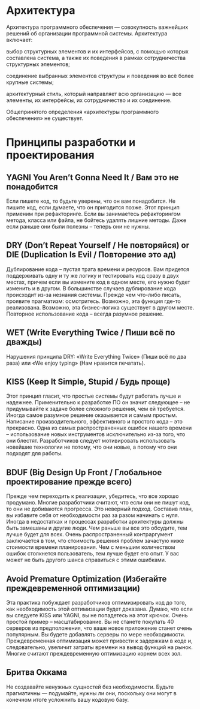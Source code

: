 # Aрхитектура
Архитектура программного обеспечения — совокупность важнейших решений об организации программной системы. Архитектура включает:

выбор структурных элементов и их интерфейсов, с помощью которых составлена система, а также их поведения в рамках сотрудничества структурных элементов;

соединение выбранных элементов структуры и поведения во всё более крупные системы;

архитектурный стиль, который направляет всю организацию — все элементы, их интерфейсы, их сотрудничество и их соединение.

Общепринятого определения «архитектуры программного обеспечения» не существует.



# Принципы разработки и проектирования

## YAGNI You Aren’t Gonna Need It / Вам это не понадобится
Если пишете код, то будьте уверены, что он вам понадобится. Не пишите код, если думаете, что он пригодится позже. Этот принцип применим при рефакторинге. Если вы занимаетесь рефакторингом метода, класса или файла, не бойтесь удалять лишние методы. Даже если раньше они были полезны – теперь они не нужны.

## DRY (Don’t Repeat Yourself / Не повторяйся) or DIE (Duplication Is Evil / Повторение это ад)
Дублирование кода – пустая трата времени и ресурсов. Вам придется поддерживать одну и ту же логику и тестировать код сразу в двух местах, причем если вы измените код в одном месте, его нужно будет изменить и в другом. В большинстве случаев дублирование кода происходит из-за незнания системы. Прежде чем что-либо писать, проявите прагматизм: осмотритесь. Возможно, эта функция где-то реализована. Возможно, эта бизнес-логика существует в другом месте. Повторное использование кода – всегда разумное решение.

## WET (Write Everything Twice / Пиши всё по дважды)
Нарушения принципа DRY: «Write Everything Twice» (Пиши всё по два раза) или «We enjoy typing» (Нам нравится печатать).

## KISS (Keep It Simple, Stupid / Будь проще)
Этот принцип гласит, что простые системы будут работать лучше и надежнее. Применительно к разработке ПО он значит следующее – не придумывайте к задаче более сложного решения, чем ей требуется. Иногда самое разумное решение оказывается и самым простым. Написание производительного, эффективного и простого кода – это прекрасно. Одна из самых распространенных ошибок нашего времени – использование новых инструментов исключительно из-за того, что они блестят. Разработчиков следует мотивировать использовать новейшие технологии не потому, что они новые, а потому что они подходят для работы.

## BDUF (Big Design Up Front / Глобальное проектирование прежде всего)
Прежде чем переходить к реализации, убедитесь, что все хорошо продумано. Многие разработчики считают, что если они не пишут код, то они не добиваются прогресса. Это неверный подход. Составив план, вы избавите себя от необходимости раз за разом начинать с нуля. Иногда в недостатках и процессах разработки архитектуры должны быть замешаны и другие люди. Чем раньше вы все это обсудите, тем лучше будет для всех. Очень распространенный контраргумент заключается в том, что стоимость решения проблем зачастую ниже стоимости времени планирования. Чем с меньшим количеством ошибок столкнется пользователь, тем лучше будет его опыт. У вас может не быть другого шанса справиться с этими ошибками.

## Avoid Premature Optimization (Избегайте преждевременной оптимизации)
Эта практика побуждает разработчиков оптимизировать код до того, как необходимость этой оптимизации будет доказана. Думаю, что если вы следуете KISS или YAGNI, вы не попадетесь на этот крючок. Очень простой пример – масштабирование. Вы не станете покупать 40 серверов из предположения, что ваше новое приложение станет очень популярным. Вы будете добавлять серверы по мере необходимости. Преждевременная оптимизация может привести к задержкам в коде и, следовательно, увеличит затраты времени на вывод функций на рынок. Многие считают преждевременную оптимизацию корнем всех зол.

## Бритва Оккама
Не создавайте ненужных сущностей без необходимости. Будьте прагматичны — подумайте, нужны ли они, поскольку они могут в конечном итоге усложнить вашу кодовую базу.
